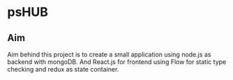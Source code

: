 # psHUB

## Aim
Aim behind this project is to create a small application using node.js as backend with mongoDB. 
And React.js for frontend using Flow for static type checking and redux as state container.



